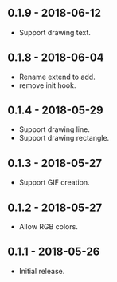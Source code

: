 ## 0.1.9 - 2018-06-12

* Support drawing text.

## 0.1.8 - 2018-06-04

* Rename extend to add.
* remove init hook.

## 0.1.4 - 2018-05-29

* Support drawing line.
* Support drawing rectangle.

## 0.1.3 - 2018-05-27

* Support GIF creation.

## 0.1.2 - 2018-05-27

* Allow RGB colors.

## 0.1.1 - 2018-05-26

* Initial release.
